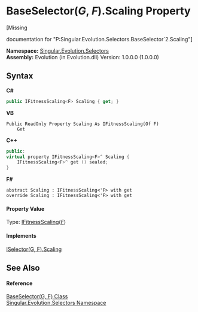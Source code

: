 # BaseSelector(*G*, *F*).Scaling Property 
 

\[Missing <summary> documentation for "P:Singular.Evolution.Selectors.BaseSelector`2.Scaling"\]

**Namespace:**&nbsp;<a href="8320b82a-6d2b-3b02-4fba-371d18ff3e24">Singular.Evolution.Selectors</a><br />**Assembly:**&nbsp;Evolution (in Evolution.dll) Version: 1.0.0.0 (1.0.0.0)

## Syntax

**C#**<br />
``` C#
public IFitnessScaling<F> Scaling { get; }
```

**VB**<br />
``` VB
Public ReadOnly Property Scaling As IFitnessScaling(Of F)
	Get
```

**C++**<br />
``` C++
public:
virtual property IFitnessScaling<F>^ Scaling {
	IFitnessScaling<F>^ get () sealed;
}
```

**F#**<br />
``` F#
abstract Scaling : IFitnessScaling<'F> with get
override Scaling : IFitnessScaling<'F> with get
```


#### Property Value
Type: <a href="5174d5b1-6eb3-0998-b206-97aea6d60924">IFitnessScaling</a>(<a href="b07f8aa3-7d64-f29a-64c9-092c29e89b7e">*F*</a>)

#### Implements
<a href="a1afeb09-b466-772b-f8bb-82949f478489">ISelector(G, F).Scaling</a><br />

## See Also


#### Reference
<a href="b07f8aa3-7d64-f29a-64c9-092c29e89b7e">BaseSelector(G, F) Class</a><br /><a href="8320b82a-6d2b-3b02-4fba-371d18ff3e24">Singular.Evolution.Selectors Namespace</a><br />